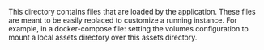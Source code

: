 This directory contains files that are loaded by the application. These files are meant to be easily replaced to customize a running instance.
For example, in a docker-compose file: setting the volumes configuration to mount a local assets directory over this assets directory.

